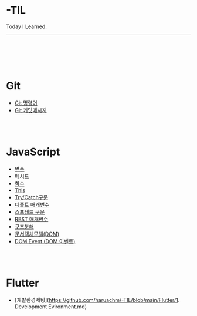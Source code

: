 # -TIL
Today I Learned.  

---
</br></br></br></br>
# Git
- [Git 명령어](https://github.com/haruachm/-TIL/blob/main/Git/Git%20command.md) 
- [Git 커밋메시지](https://github.com/haruachm/-TIL/blob/main/Git/Git%20command.md)

</br></br>
# JavaScript 
- [변수](https://github.com/haruachm/-TIL/blob/main/JavaScript/JS_value.md)
- [메서드](https://github.com/haruachm/-TIL/blob/main/JavaScript/JS_method.md)
- [함수](https://github.com/haruachm/-TIL/blob/main/JavaScript/JS_function.md)
- [This](https://github.com/haruachm/-TIL/blob/main/JavaScript/JS_this_keyword.md) 
- [Try/Catch구문](https://github.com/haruachm/-TIL/blob/main/JavaScript/JS_try_catch.md)
- [디폴트 매개변수](https://github.com/haruachm/-TIL/blob/main/JavaScript/JS_defaultParameter.md)
- [스프레드 구문](https://github.com/haruachm/-TIL/blob/main/JavaScript/JS_spread.md)
- [REST 매개변수](https://github.com/haruachm/-TIL/blob/main/JavaScript/JS.restParameter.md)
- [구조분해](https://github.com/haruachm/-TIL/blob/main/JavaScript/JS_destructuring.md)
- [문서객체모델(DOM)](https://github.com/haruachm/-TIL/blob/main/JavaScript/JS_DOM.md) 
- [DOM Event (DOM 이벤트)](https://github.com/haruachm/-TIL/blob/main/JavaScript/JS_DOMEvent.md) 


</br></br>
# Flutter
- [개발환경세팅](https://github.com/haruachm/-TIL/blob/main/Flutter/1. Development Evironment.md)
